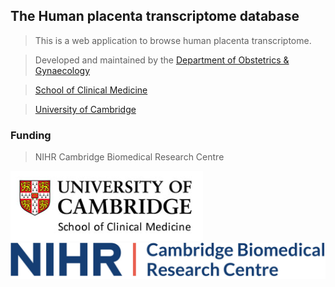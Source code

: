 ## The Human placenta transcriptome database

> This is a web application to browse human placenta transcriptome.

> Developed and maintained by the [Department of Obstetrics & Gynaecology](https://www.obgyn.cam.ac.uk/)

> [School of Clinical Medicine](https://www.medschl.cam.ac.uk/)

> [University of Cambridge](https://www.cam.ac.uk/)

### Funding 
> NIHR Cambridge Biomedical Research Centre

![University of Cambridge](www/images/Uni-Camb-Medic-Logo.png)
![NIHR Cambridge Biomedical Research Centre](www/images/Cambridge_BRC_NIHR_logo_2019_RGB.jpeg)
